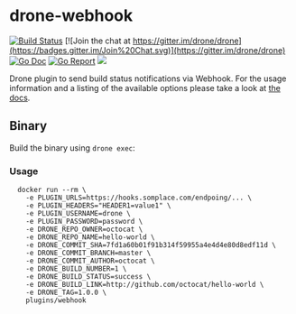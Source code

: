 # drone-webhook

[![Build Status](http://beta.drone.io/api/badges/drone-plugins/drone-webhook/status.svg)](http://beta.drone.io/drone-plugins/drone-webhook)
[![Join the chat at https://gitter.im/drone/drone](https://badges.gitter.im/Join%20Chat.svg)](https://gitter.im/drone/drone)
[![Go Doc](https://godoc.org/github.com/drone-plugins/drone-webhook?status.svg)](http://godoc.org/github.com/drone-plugins/drone-webhook)
[![Go Report](https://goreportcard.com/badge/github.com/drone-plugins/drone-webhook)](https://goreportcard.com/report/github.com/drone-plugins/drone-webhook)
[![](https://images.microbadger.com/badges/image/plugins/webhook.svg)](https://microbadger.com/images/plugins/webhook "Get your own image badge on microbadger.com")

Drone plugin to send build status notifications via Webhook. For the usage information and a listing of the available options please take a look at [the docs](DOCS.md).

## Binary

Build the binary using `drone exec`:

### Usage

```
  docker run --rm \
    -e PLUGIN_URLS=https://hooks.somplace.com/endpoing/... \
    -e PLUGIN_HEADERS="HEADER1=value1" \
    -e PLUGIN_USERNAME=drone \
    -e PLUGIN_PASSWORD=password \
    -e DRONE_REPO_OWNER=octocat \
    -e DRONE_REPO_NAME=hello-world \
    -e DRONE_COMMIT_SHA=7fd1a60b01f91b314f59955a4e4d4e80d8edf11d \
    -e DRONE_COMMIT_BRANCH=master \
    -e DRONE_COMMIT_AUTHOR=octocat \
    -e DRONE_BUILD_NUMBER=1 \
    -e DRONE_BUILD_STATUS=success \
    -e DRONE_BUILD_LINK=http://github.com/octocat/hello-world \
    -e DRONE_TAG=1.0.0 \
    plugins/webhook
```






